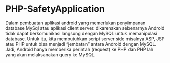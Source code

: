 # PHP-SafetyApplication
Dalam pembuatan aplikasi android yang memerlukan penyimpanan database MySql  atau aplikasi client server. 
dikarenakan sebenarnya Android tidak dapat berkomunikasi langsung dengan MySQL untuk memanipulasi database. 
Untuk itu, kita membutuhkan script server side misalnya ASP, JSP atau PHP untuk bisa menjadi “jembatan” antara Android dengan MySQL. 
Jadi, Android hanya memberika perintah (request) ke PHP dan PHP lah yang akan melaksanakan query ke MySQL.
